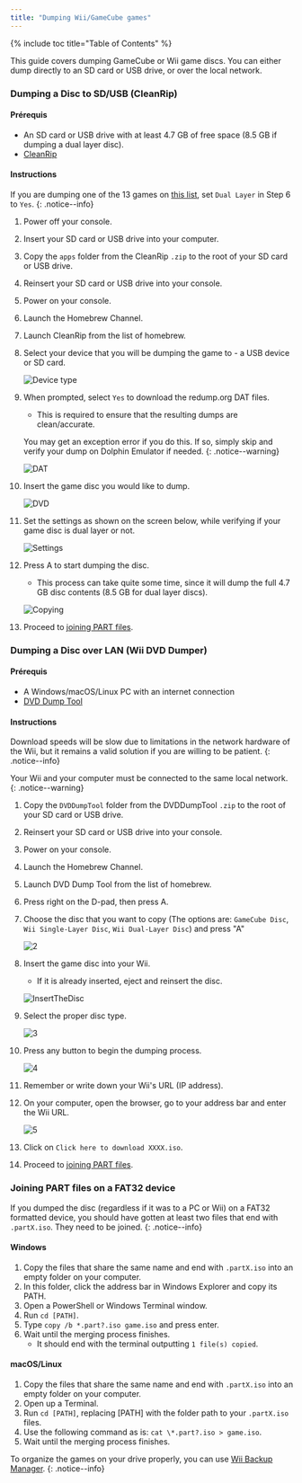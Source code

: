 ```yaml
---
title: "Dumping Wii/GameCube games"
---
```


{% include toc title="Table of Contents" %}

This guide covers dumping GameCube or Wii game discs. You can either dump directly to an SD card or USB drive, or over the local network.

### Dumping a Disc to SD/USB (CleanRip)

#### Prérequis

+ An SD card or USB drive with at least 4.7 GB of free space (8.5 GB if dumping a dual layer disc).
+ [CleanRip](https://oscwii.org/library/app/cleanrip)

#### Instructions

If you are dumping one of the 13 games on [this list](https://wiki.dolphin-emu.org/index.php?title=Category:Dual_Layer_Disc_games), set `Dual Layer` in Step 6 to `Yes`.
{: .notice--info}

1. Power off your console.
1. Insert your SD card or USB drive into your computer.
1. Copy the `apps` folder from the CleanRip `.zip` to the root of your SD card or USB drive.
1. Reinsert your SD card or USB drive into your console.
1. Power on your console.
1. Launch the Homebrew Channel.
1. Launch CleanRip from the list of homebrew.
1. Select your device that you will be dumping the game to - a USB device or SD card.

    ![Device type](/images/homebrew/CleanRip/2.png)

1. When prompted, select `Yes` to download the redump.org DAT files.
    + This is required to ensure that the resulting dumps are clean/accurate.

    You may get an exception error if you do this. If so, simply skip and verify your dump on Dolphin Emulator if needed.
    {: .notice--warning}

    ![DAT](/images/homebrew/CleanRip/3.png)

1. Insert the game disc you would like to dump.

    ![DVD](/images/homebrew/CleanRip/4.png)

1. Set the settings as shown on the screen below, while verifying if your game disc is dual layer or not.

    ![Settings](/images/homebrew/CleanRip/6.png)

1. Press A to start dumping the disc.
    + This process can take quite some time, since it will dump the full 4.7 GB disc contents (8.5 GB for dual layer discs).

    ![Copying](/images/homebrew/CleanRip/7.png)

1. Proceed to [joining PART files](dump-games#joining-part-files-on-a-fat32-device).

### Dumping a Disc over LAN (Wii DVD Dumper)

#### Prérequis

+ A Windows/macOS/Linux PC with an internet connection
+ [DVD Dump Tool](/assets/files/DVDDumpTool.zip)

#### Instructions

Download speeds will be slow due to limitations in the network hardware of the Wii, but it remains a valid solution if you are willing to be patient.
{: .notice--info}

Your Wii and your computer must be connected to the same local network.
{: .notice--warning}

1. Copy the `DVDDumpTool` folder from the DVDDumpTool `.zip` to the root of your SD card or USB drive.
1. Reinsert your SD card or USB drive into your console.
1. Power on your console.
1. Launch the Homebrew Channel.
1. Launch DVD Dump Tool from the list of homebrew.
1. Press right on the D-pad, then press A.
1. Choose the disc that you want to copy (The options are: `GameCube Disc`, `Wii Single-Layer Disc`, `Wii Dual-Layer Disc`) and press "A"

    ![2](/images/homebrew/DumpDiscs_LAN/2.png)
1. Insert the game disc into your Wii.
    + If it is already inserted, eject and reinsert the disc.

    ![InsertTheDisc](/images/homebrew/DumpDiscs_LAN/insertthedisc.jpg)
1. Select the proper disc type.

    ![3](/images/homebrew/DumpDiscs_LAN/3.png)
1. Press any button to begin the dumping process.

    ![4](/images/homebrew/DumpDiscs_LAN/4.png)
1. Remember or write down your Wii's URL (IP address).
1. On your computer, open the browser, go to your address bar and enter the Wii URL.

    ![5](/images/homebrew/DumpDiscs_LAN/5.png)
1. Click on `Click here to download XXXX.iso`.
1. Proceed to [joining PART files](dump-games#joining-part-files-on-a-fat32-device).

### Joining PART files on a FAT32 device

If you dumped the disc (regardless if it was to a PC or Wii) on a FAT32 formatted device, you should have gotten at least two files that end with `.partX.iso`. They need to be joined.
{: .notice--info}

#### Windows

1. Copy the files that share the same name and end with `.partX.iso` into an empty folder on your computer.
1. In this folder, click the address bar in Windows Explorer and copy its PATH.
1. Open a PowerShell or Windows Terminal window.
1. Run `cd [PATH]`.
1. Type `copy /b *.part?.iso game.iso` and press enter.
1. Wait until the merging process finishes.
    + It should end with the terminal outputting `1 file(s) copied`.

#### macOS/Linux

1. Copy the files that share the same name and end with `.partX.iso` into an empty folder on your computer.
1. Open up a Terminal.
1. Run `cd [PATH]`, replacing [PATH] with the folder path to your `.partX.iso` files.
1. Use the following command as is: `cat \*.part?.iso > game.iso`.
1. Wait until the merging process finishes.

To organize the games on your drive properly, you can use [Wii Backup Manager](wiibackupmanager).
{: .notice--info}
